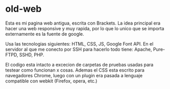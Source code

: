 # old-web
Esta es mi pagina web antigua, escrita con Brackets. La idea principal era hacer una web responsive y muy rapida, por lo que lo unico que se importa externamente es la fuente de google.

Usa las tecnologias siguientes: HTML, CSS, JS, Google Font API.
En el servidor al que me conecto por SSH para hacerlo todo tiene: Apache, Pure-FTPD, SSHD, PHP.

El codigo esta intacto a excecion de carpetas de pruebas usadas para testear como funcionan x cosas. 
Ademas el CSS esta escrito para navegadores Chrome, luego con un plugin era pasada a lenguaje compatible con webkit (Firefox, opera, etc.)
